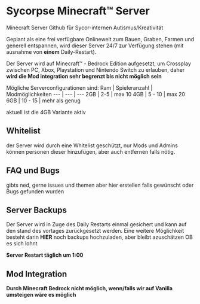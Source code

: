 # Sycorpse Minecraft™ Server
Minecraft Server Github für Sycor-internen Autismus/Kreativität

Geplant als eine frei verfügbare Onlinewelt zum Bauen, Graben, Farmen und generell entspannen, wird dieser Server 24/7 zur Verfügung stehen (mit ausnahme von **einem** Daily-Restart).

Der Server wird auf Minecraft™ - Bedrock Edition aufgesetzt, um Crossplay zwischen PC, Xbox, Playstation und Nintendo Switch zu erlauben, daher **wird die Mod integration sehr begrenzt bis nicht möglich sein**

Mögliche Serverconfigurationen sind:
Ram | Spieleranzahl | Modmöglichkeiten
--- | --- | ---
2GB | 2-5 | max 10
4GB | 5 - 10 | max 20
6GB | 10 - 15 | mehr als genug

aktuell ist die 4GB Variante aktiv
## Whitelist
der Server wird durch eine Whitelist geschützt, nur Mods und Admins können personen dieser hinzufügen, aber auch entfernen falls nötig.

## FAQ und Bugs
gibts ned, gerne issues und themen aber hier erstellen falls gewünscht oder Bugs gefunden wurden

## Server Backups
Der Server wird in Zuge des Daily Restarts einmal gesichert und kann auf den stand des vortages zurückgesetzt werden.
Eine weitere Möglichkeit besteht darin **HIER** noch backups hochzuladen, aber bleibt azuschätzen OB es sich lohnt

**Server Restart täglich um 1:00**

## Mod Integration
**Durch Minecraft Bedrock nicht möglich, wenn/falls wir auf Vanilla umsteigen wäre es möglich**
